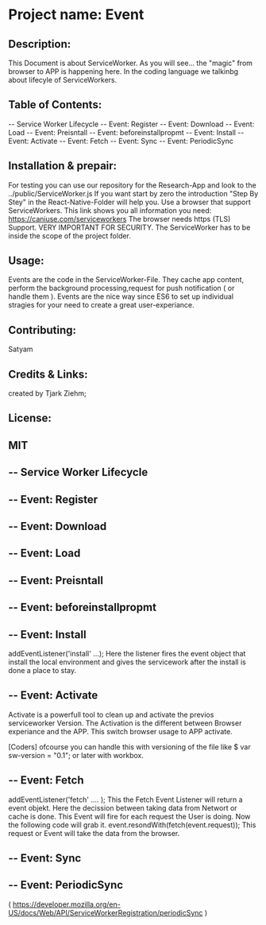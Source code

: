 # Project name: Event

## Description:
This Document is about ServiceWorker. As you will see... the "magic" from browser to APP is happening here.
In the coding language we talkinbg about lifecyle of ServiceWorkers.

## Table of Contents:
-- Service Worker Lifecycle
-- Event: Register
-- Event: Download
-- Event: Load
-- Event: Preisntall
-- Event: beforeinstallpropmt
-- Event: Install
-- Event: Activate
-- Event: Fetch
-- Event: Sync
-- Event: PeriodicSync

## Installation & prepair:
For testing you can use our repository for the Research-App and  look to the ../public/ServiceWorker.js
If you want start by  zero the introduction "Step By Stey" in the React-Native-Folder will  help  you.
Use a browser that support ServiceWorkers. This link shows you all information you need: https://caniuse.com/serviceworkers
The browser needs https (TLS) Support. VERY IMPORTANT FOR SECURITY.
The ServiceWorker has  to be inside the scope of the project  folder.

## Usage:
Events are the code in  the ServiceWorker-File.
They cache app content, perform the background processing,request for push notification (  or handle them ).
Events are the nice way since ES6 to set up individual stragies for your need to create a great user-experiance.


## Contributing:
Satyam

## Credits & Links:
created by Tjark Ziehm; 

## License: 
MIT
------------------------------------------------------------------------------------------------------------
## -- Service Worker Lifecycle
## -- Event: Register
## -- Event: Download
## -- Event: Load
## -- Event: Preisntall
## -- Event: beforeinstallpropmt
## -- Event: Install
addEventListener('install' ...);
Here the listener fires the event object that install  the local environment and gives the servicework after the install is done a place  to stay.


## -- Event: Activate
Activate  is a powerfull tool to clean up and activate the previos serviceworker Version.
The Activation  is the different between Browser experiance and the APP. This switch  browser usage to APP activate.

[Coders] ofcourse you can handle this with versioning of the file like $ var sw-version = "0.1";
or later with workbox.

## -- Event: Fetch
addEventListener('fetch' .... );
This the Fetch Event Listener will return a event objekt. Here the decission between taking data from Networt or cache is done.
This Event will fire for each request the User is doing.
Now the following code will grab it.
event.resondWith(fetch(event.request));
This request or Event will take the data from the browser.

## -- Event: Sync

## -- Event: PeriodicSync

( https://developer.mozilla.org/en-US/docs/Web/API/ServiceWorkerRegistration/periodicSync )


